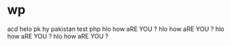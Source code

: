 # wp
acd
helo pk
hy pakistan
test php
hlo how aRE YOU ?
hlo how aRE YOU ?
hlo how aRE YOU ?
hlo how aRE YOU ?
